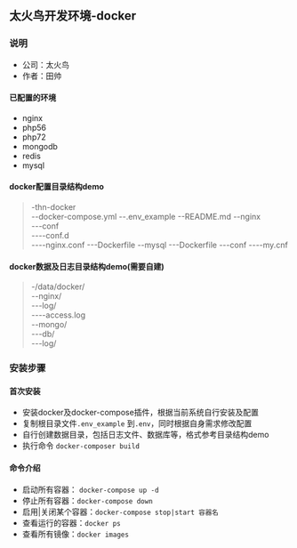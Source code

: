 ## 太火鸟开发环境-docker

### 说明
* 公司：太火鸟
* 作者：田帅
#### 已配置的环境
* nginx
* php56
* php72
* mongodb
* redis
* mysql

#### docker配置目录结构demo
> -thn-docker  
> --docker-compose.yml
> --.env_example
> --README.md
> --nginx  
> ---conf  
> ----conf.d  
> ----nginx.conf
> ---Dockerfile
> --mysql
> ---Dockerfile
> ---conf
> ----my.cnf

#### docker数据及日志目录结构demo(需要自建)
> -/data/docker/  
> --nginx/  
> ---log/  
> ----access.log  
> --mongo/  
> ---db/  
> ---log/

### 安装步骤
#### 首次安装
* 安装docker及docker-compose插件，根据当前系统自行安装及配置
* 复制根目录文件`.env_example` 到`.env`，同时根据自身需求修改配置
* 自行创建数据目录，包括日志文件、数据库等，格式参考目录结构demo
* 执行命令 `docker-composer build` 

#### 命令介绍
* 启动所有容器： `docker-compose up -d`
* 停止所有容器：`docker-compose down`
* 启用|关闭某个容器：`docker-compose stop|start 容器名`
* 查看运行的容器：`docker ps`
* 查看所有镜像：`docker images`

